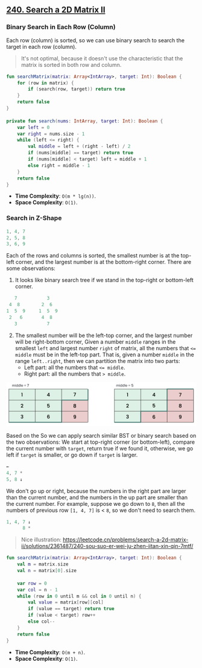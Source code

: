 ## [240. Search a 2D Matrix II](https://leetcode.com/problems/search-a-2d-matrix-ii/)

### Binary Search in Each Row (Column)
Each row (column) is sorted, so we can use binary search to search the target in each row (column).

> It's not optimal, because it doesn't use the characteristic that the matrix is sorted in both row and column.

```kotlin
fun searchMatrix(matrix: Array<IntArray>, target: Int): Boolean {
    for (row in matrix) {
        if (search(row, target)) return true
    }
    return false
}

private fun search(nums: IntArray, target: Int): Boolean {
    var left = 0
    var right = nums.size - 1
    while (left <= right) {
        val middle = left + (right - left) / 2
        if (nums[middle] == target) return true
        if (nums[middle] < target) left = middle + 1
        else right = middle - 1
    }
    return false
}
```

* **Time Complexity**: `O(m * lg(n))`.
* **Space Complexity**: `O(1)`.

### Search in Z-Shape
```js
1, 4, 7
2, 5, 8
3, 6, 9
```
Each of the rows and columns is sorted, the smallest number is at the top-left corner, and the largest number is at the bottom-right corner. There are some observations:
1. It looks like binary search tree if we stand in the top-right or bottom-left corner.
```js
   7           3
 4  8        2  6
1  5  9     1  5  9 
 2   6       4  8
   3           7
```

2. The smallest number will be the left-top corner, and the largest number will be right-bottom corner, Given a number `middle` ranges in the smallest `left` and largest number `right` of matrix, all the numbers that `<= middle` must be in the left-top part. That is, given a number `middle` in the range `left..right`, then we can partition the matrix into two parts:
    * Left part: all the numbers that `<= middle`.
    * Right part: all the numbers that `> middle`.

![](../media/240.search-a-2d-matrix-ii.png)

Based on the So we can apply search similar BST or binary search based on the two observations: We start at top-right corner (or bottom-left), compare the current number with `target`, return true if we found it, otherwise, we go left if `target` is smaller, or go down if `target` is larger.

```js
←
4, 7 *
5, 8 ↓
```

We don't go up or right, because the numbers in the right part are larger than the current number, and the numbers in the up part are smaller than the current number. For example, suppose we go down to `8`, then all the numbers of previous row `[1, 4, 7]` is < `8`, so we don't need to search them.

```js
1, 4, 7 ↓
      8 *
```

> Nice illustration: https://leetcode.cn/problems/search-a-2d-matrix-ii/solutions/2361487/240-sou-suo-er-wei-ju-zhen-iitan-xin-qin-7mtf/

```kotlin
fun searchMatrix(matrix: Array<IntArray>, target: Int): Boolean {
    val m = matrix.size
    val n = matrix[0].size

    var row = 0
    var col = n - 1
    while (row in 0 until m && col in 0 until n) {
        val value = matrix[row][col]
        if (value == target) return true
        if (value < target) row++
        else col--
    }   
    return false
}
```

* **Time Complexity**: `O(m + n)`.
* **Space Complexity**: `O(1)`.